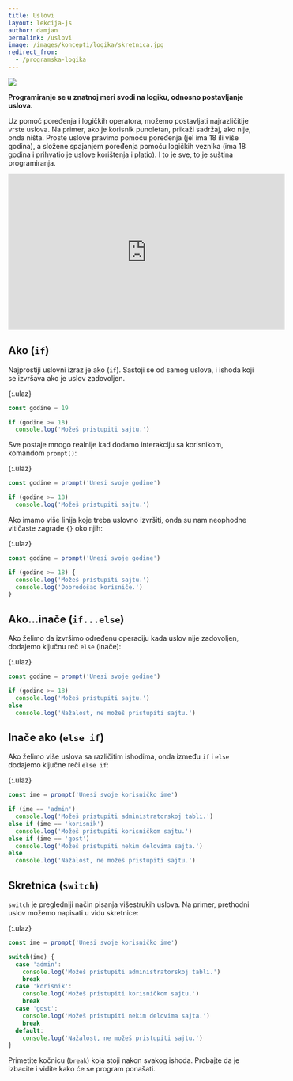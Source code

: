 ```yaml
---
title: Uslovi
layout: lekcija-js
author: damjan
permalink: /uslovi
image: /images/koncepti/logika/skretnica.jpg
redirect_from:
  - /programska-logika
---
```


![]({{page.image}})

**Programiranje se u znatnoj meri svodi na logiku, odnosno postavljanje uslova.**

Uz pomoć poređenja i logičkih operatora, možemo postavljati najrazličitije vrste uslova. Na primer, ako je korisnik punoletan, prikaži sadržaj, ako nije, onda ništa. Proste uslove pravimo pomoću poređenja (jel ima 18 ili više godina), a složene spajanjem poređenja pomoću logičkih veznika (ima 18 godina i prihvatio je uslove korištenja i platio). I to je sve, to je suština programiranja.

<iframe width="560" height="315" src="https://www.youtube.com/embed/kpa3u-fCBYA" frameborder="0" gesture="media" allow="encrypted-media" allowfullscreen></iframe>

## Ako (`if`)

Najprostiji uslovni izraz je ako (`if`). Sastoji se od samog uslova, i ishoda koji se izvršava ako je uslov zadovoljen.

{:.ulaz}
```js
const godine = 19

if (godine >= 18)
  console.log('Možeš pristupiti sajtu.')
```

Sve postaje mnogo realnije kad dodamo interakciju sa korisnikom, komandom `prompt()`:

{:.ulaz}
```js
const godine = prompt('Unesi svoje godine')

if (godine >= 18)
  console.log('Možeš pristupiti sajtu.')
```

Ako imamo više linija koje treba uslovno izvršiti, onda su nam neophodne vitičaste zagrade `{}` oko njih:

{:.ulaz}
```js
const godine = prompt('Unesi svoje godine')

if (godine >= 18) {
  console.log('Možeš pristupiti sajtu.')
  console.log('Dobrodošao korisniče.')
}
```

## Ako...inače (`if...else`)

Ako želimo da izvršimo određenu operaciju kada uslov nije zadovoljen, dodajemo ključnu reč `else` (inače):

{:.ulaz}
```js
const godine = prompt('Unesi svoje godine')

if (godine >= 18)
  console.log('Možeš pristupiti sajtu.')
else
  console.log('Nažalost, ne možeš pristupiti sajtu.')
```

## Inače ako (`else if`)

Ako želimo više uslova sa različitim ishodima, onda između `if` i `else` dodajemo ključne reči `else if`:

{:.ulaz}
```js
const ime = prompt('Unesi svoje korisničko ime')

if (ime == 'admin')
  console.log('Možeš pristupiti administratorskoj tabli.')
else if (ime == 'korisnik')
  console.log('Možeš pristupiti korisničkom sajtu.')
else if (ime == 'gost')
  console.log('Možeš pristupiti nekim delovima sajta.')
else
  console.log('Nažalost, ne možeš pristupiti sajtu.')
```

## Skretnica (`switch`)

`switch` je pregledniji način pisanja višestrukih uslova. Na primer, prethodni uslov možemo napisati u vidu skretnice:

{:.ulaz}
```js
const ime = prompt('Unesi svoje korisničko ime')

switch(ime) {
  case 'admin':
    console.log('Možeš pristupiti administratorskoj tabli.')
    break
  case 'korisnik':
    console.log('Možeš pristupiti korisničkom sajtu.')
    break
  case 'gost':
    console.log('Možeš pristupiti nekim delovima sajta.')
    break
  default:
    console.log('Nažalost, ne možeš pristupiti sajtu.')
}
```

Primetite kočnicu (`break`) koja stoji nakon svakog ishoda. Probajte da je izbacite i vidite kako će se program ponašati.
